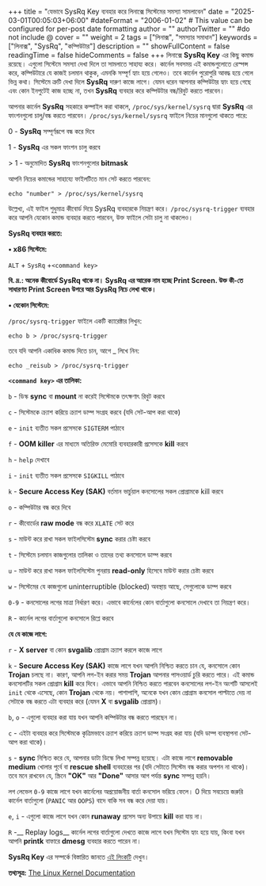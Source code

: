 +++
title = "যেভাবে SysRq Key ব্যবহার করে লিনাক্সে সিস্টেমের সমস্যা সামলাবেন"
date = "2025-03-01T00:05:03+06:00"
#dateFormat = "2006-01-02" # This value can be configured for per-post date formatting
author = ""
authorTwitter = "" #do not include @
cover = ""
weight = 2
tags = ["লিনাক্স", "সমস্যার সমাধান"]
keywords = ["লিনাক্স", "SysRq", "কম্পিউটার"]
description = ""
showFullContent = false
readingTime = false
hideComments = false
+++
লিনাক্সে **SysRq Key** এর কিছু কমান্ড রয়েছে। এগুলো সিস্টেমে সমস্যা দেখা দিলে তা সামলাতে সাহায্য করে। কার্নেল সবসময় এই কমান্ডগুলোতে রেস্পন্স করে, কম্পিউটারে যে কাজই চলমান থাকুক, এমনকি সম্পূর্ণ হ্যাং হয়ে গেলেও। তবে কার্নেল পুরোপুরি আবদ্ধ হয়ে গেলে ভিন্ন কথা। সিস্টেমে ত্রুটি দেখা দিলে **SysRq** দারুণ কাজে লাগে। যেমন ধরেন আপনার কম্পিউটার হ্যাং হয়ে গেছে এবং কোন ইনপুটেই কাজ হচ্ছে না, তখন **SysRq** ব্যবহার করে কম্পিউটার বন্ধ/রিবুট করতে পারবেন।

আপনার কার্নেল **SysRq** সহকারে কম্পাইল করা থাকলে, `/proc/sys/kernel/sysrq` দ্বারা **SysRq** এর ফাংশনগুলো চালু/বন্ধ করতে পারবেন। `/proc/sys/kernel/sysrq` ফাইলে নিচের মানগুলো থাকতে পারে:

0 - **SysRq** সম্পূর্ণরূপে বন্ধ করে দিবে

1 - **SysRq** এর সকল ফাংশন চালু করবে

\> 1 - অনুমোদিত **SysRq** ফাংশনগুলোর __bitmask__

আপনি নিচের কমান্ডের সাহায্যে ফাইলটিতে মান সেট করতে পারবেন:
```shell
echo "number" > /proc/sys/kernel/sysrq
```

উল্লেখ্য, এই ফাইল শুধুমাত্র কীবোর্ড দিয়ে SysRq ব্যবহারকে নিয়ন্ত্রণ করে। `/proc/sysrq-trigger` ব্যবহার করে আপনি যেকোন কমান্ড ব্যবহার করতে পারবেন, উক্ত ফাইলে সেটা চালু না থাকলেও। 

**SysRq ব্যবহার করতে:**

**• x86 সিস্টেমে:**

`ALT` + `SysRq` +`<command key>`

__**বি. দ্র.:** অনেক কীবোর্ডে SysRq থাকে না। SysRq এর আরেক নাম হচ্ছে Print Screen. উক্ত কী-তে সাধারণত Print Screen উপরে আর SysRq নিচে লেখা থাকে।__

**• যেকোন সিস্টেমে:**

`/proc/sysrq-trigger` ফাইলে একটি ক্যারেক্টার লিখুন:
```shell
echo b > /proc/sysrq-trigger
```

তবে যদি আপনি একাধিক কমান্ড দিতে চান, আগে _ লিখে নিন:
```shell
echo _reisub > /proc/sysrq-trigger
```


**`<command key>` এর তালিকা:**

`b` - ডিস্ক __sync__ বা __mount__ না করেই সিস্টেমকে তৎক্ষণাৎ রিবুট করবে

`c` - সিস্টেমকে ক্র্যাশ করিয়ে ক্র্যাশ ডাম্প সংগ্রহ করবে (যদি সেট-আপ করা থাকে)

`e` - `init` ব্যতীত সকল প্রসেসকে `SIGTERM` পাঠাবে

`f` - __OOM killer__ এর মাধ্যমে অতিরিক্ত মেমোরি ব্যবহারকারী প্রসেসকে __kill__ করবে

`h` - `help` দেখাবে

`i` - `init` ব্যতীত সকল প্রসেসকে `SIGKILL` পাঠাবে

`k` - __Secure Access Key (SAK)__ বর্তমান ভার্চুয়াল কনসোলের সকল প্রোগ্রামকে kill করবে

`o` - কম্পিউটার বন্ধ করে দিবে

`r` - কীবোর্ডের __raw mode__ বন্ধ করে `XLATE` সেট করে

`s` - মাউন্ট করে রাখা সকল ফাইলসিস্টেম __sync__ করার চেষ্টা করবে

`t` - সিস্টেমে চলমান কাজগুলোর তালিকা ও তাদের তথ্য কনসোলে ডাম্প করবে

`u` - মাউন্ট করে রাখা সকল ফাইলসিস্টেম পুনরায় __read-only__ হিসেবে মাউন্ট করার চেষ্টা করবে

`w` - সিস্টেমের যে কাজগুলো uninterruptible (blocked) অবস্থায় আছে, সেগুলোকে ডাম্প করবে

`0-9` - কনসোলের লগের মাত্রা নির্ধারণ করে। এভাবে কার্নেলের কোন বার্তাগুলো কনসোলে দেখাবে তা নিয়ন্ত্রণ করে।

`R` - কার্নেল লগের বার্তাগুলো কনসোলে রিপ্লে করবে

**যে যে কাজে লাগে:**

`r` - __X server__ বা কোন __svgalib__ প্রোগ্রাম ক্র্যাশ করলে কাজে লাগে

`k` - __Secure Access Key (SAK)__ কাজে লাগে যখন আপনি নিশ্চিত করতে চান যে, কনসোলে কোন __Trojan__ চলছে না। কারণ, আপনি লগ-ইন করার সময় __Trojan__ আপনার পাসওয়ার্ড চুরি করতে পারে। এই কমান্ড কনসোলটির সকল প্রোগ্রাম __kill__ করে দিবে। এভাবে আপনি নিশ্চিত করতে পারবেন কনসোলের লগ-ইন অংশটি আসলেই `init` থেকে এসেছে, কোন __Trojan__ থেকে নয়। পাশাপাশি, অনেকে যখন কোন প্রোগ্রাম কনসোল পাল্টাতে দেয় না সেটাকে বন্ধ করতে এটা ব্যবহার করে (যেমন __X__ বা __svgalib__ প্রোগ্রাম)।

`b`, `o` - এগুলো ব্যবহার করা যায় যখন আপনি কম্পিউটার বন্ধ করতে পারছেন না।

`c` - এইটা ব্যবহার করে সিস্টেমকে কৃত্রিমভাবে ক্র্যাশ করিয়ে ক্র্যাশ ডাম্প সংগ্রহ করা যায় (যদি ডাম্প ব্যবস্থাপনা সেট-আপ করা থাকে)।

`s` - __sync__ নিশ্চিত করে যে, আপনার ডাটা ডিস্কে লিখা সম্পন্ন হয়েছে। এটা কাজে লাগে __removable medium__ খোলার পূর্বে বা __rescue shell__ ব্যবহারের পর (যদি সেটাতে সিস্টেম বন্ধ করার অপশন না থাকে)। তবে মনে রাখবেন যে, স্ক্রিনে __"OK"__ আর __"Done"__ আসার আগ পর্যন্ত __sync__ সম্পন্ন হয়নি। 

লগ লেভেল `0-9` কাজে লাগে যখন কার্নেলের অপ্রয়োজনীয় বার্তা কনসোল ভরিয়ে ফেলে। 0 দিয়ে সবচেয়ে জরুরি কার্নেল বার্তাগুলো (`PANIC` আর `OOPS`) বাদে বাকি সব বন্ধ করে দেয়া যায়।

`e`, `i` - এগুলো কাজে লাগে যখন কোন __runaway__ প্রসেস অন্য উপায়ে __kill__ করা যায় না।

`R` -__ Replay logs__ কার্নেল লগের বার্তাগুলো দেখতে কাজে লাগে যখন সিস্টেম হ্যাং হয়ে যায়, কিংবা যখন আপনি __printk__ বাফারে __dmesg__ ব্যবহার করতে পারেন না।

**SysRq Key** এর সম্পর্কে বিস্তারিত জানতে [এই লিংকটি](https://www.kernel.org/doc/html/latest/admin-guide/sysrq.html) দেখুন।

**তথ্যসূত্র:** [The Linux Kernel Documentation](https://www.kernel.org/doc/html/latest/admin-guide/sysrq.html)
